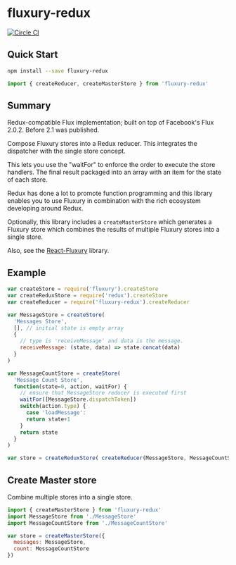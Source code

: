 # fluxury-redux

[![Circle CI](https://circleci.com/gh/FunctionFoundry/fluxury-redux/tree/master.svg?style=svg)](https://circleci.com/gh/FunctionFoundry/fluxury-redux/tree/master)

## Quick Start

```sh
npm install --save fluxury-redux
```

```js
import { createReducer, createMasterStore } from 'fluxury-redux'
```

## Summary

Redux-compatible Flux implementation; built on top of Facebook's Flux 2.0.2. Before 2.1 was published.

Compose Fluxury stores into a Redux reducer. This integrates the dispatcher with the single store concept.

This lets you use the "waitFor" to enforce the order to execute the store handlers. The final result packaged into an array with an item for the state of each store.

Redux has done a lot to promote function programming and this library enables you to use Fluxury in combination with the rich ecosystem developing around Redux.

Optionally, this library includes a `createMasterStore` which generates a Fluxury store which combines
the results of multiple Fluxury stores into a single store.

Also, see the [React-Fluxury](https://github.com/FunctionFoundry/react-fluxury) library.

## Example

```js
var createStore = require('fluxury').createStore
var createReduxStore = require('redux').createStore
var createReducer = require('fluxury-redux').createReducer

var MessageStore = createStore(
  'Messages Store',
  [], // initial state is empty array
  {
    // type is 'receiveMessage' and data is the message.
    receiveMessage: (state, data) => state.concat(data)
  }
)

var MessageCountStore = createStore(
  'Message Count Store',
  function(state=0, action, waitFor) {
    // ensure that MessageStore reducer is executed first
    waitFor([MessageStore.dispatchToken])
    switch(action.type) {
      case 'loadMessage':
      return state+1
    }
    return state
  }
)

var store = createReduxStore( createReducer(MessageStore, MessageCountStore) )
```

## Create Master store

Combine multiple stores into a single store.

```js
import { createMasterStore } from 'fluxury-redux'
import MessageStore from './MessageStore'
import MessageCountStore from './MessageCountStore'

var store = createMasterStore({
  messages: MessageStore,
  count: MessageCountStore
})
```
